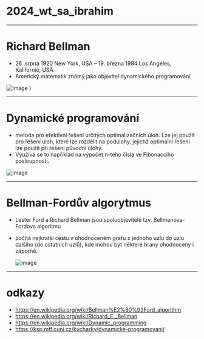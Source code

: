 # 2024_wt_sa_ibrahim
---

# Richard Bellman
-   26 .srpna 1920 New York, USA – 19. března 1984 Los Angeles, Kalifornie, USA
- Americký matematik známý jako objevitel dynamického programování

![image](https://github.com/user-attachments/assets/953befce-f3e0-469d-b84d-6122b39e507c)
)

---
# Dynamické programování
- metoda pro efektivní řešení určitých optimalizačních úloh. Lze jej použít pro řešení úloh, které lze rozdělit na podúlohy, jejichž optimální řešení lze použít při řešení původní úlohy.
- Využívá se to například na výpočet n-tého čísla ve Fibonacciho posloupnosti. 

![image](https://github.com/user-attachments/assets/323400b6-47b2-4f94-b4d5-3be2edb4e07d)

---
# Bellman-Fordův algorytmus

- Lester Ford a Richard Bellman jsou spoluobjevitelé tzv. Bellmanova-Fordova algoritmu
- počítá nejkratší cestu v ohodnoceném grafu z jednoho uzlu do uzlu dalšího (do ostatních uzlů), kde mohou být některé hrany ohodnoceny i záporně.

  ![image](https://github.com/user-attachments/assets/387fc944-7041-431d-9771-4046a6ccca9d)

---
  # odkazy
- https://en.wikipedia.org/wiki/Bellman%E2%80%93Ford_algorithm
- https://en.wikipedia.org/wiki/Richard_E._Bellman
- https://en.wikipedia.org/wiki/Dynamic_programming
- https://ksp.mff.cuni.cz/kucharky/dynamicke-programovani/
